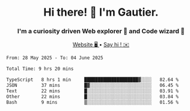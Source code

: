 <h1 align="center">Hi there! 👋 I'm Gautier.</h1>
<h3 align="center">I'm a curiosity driven Web explorer 🚀 and Code wizard 🧙</h3>

<p align="center">
  <a href="https://xisabla.github.io/">Website 🖥️ </a> •
  <a href="mailto:xisabla.dev@gmail.com">Say hi ! ✉️</a>
</p>

<!--START_SECTION:waka-->

```txt
From: 28 May 2025 - To: 04 June 2025

Total Time: 9 hrs 20 mins

TypeScript   8 hrs 1 min     ████████████████████▓░░░░   82.64 %
JSON         37 mins         █▓░░░░░░░░░░░░░░░░░░░░░░░   06.45 %
Text         22 mins         █░░░░░░░░░░░░░░░░░░░░░░░░   03.91 %
Other        22 mins         █░░░░░░░░░░░░░░░░░░░░░░░░   03.84 %
Bash         9 mins          ▒░░░░░░░░░░░░░░░░░░░░░░░░   01.56 %
```

<!--END_SECTION:waka-->
